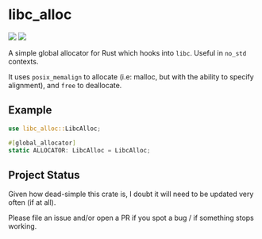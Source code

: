 # libc_alloc

[![](http://meritbadge.herokuapp.com/libc_alloc)](https://crates.io/crates/libc_alloc)
[![](https://docs.rs/libc_alloc/badge.svg)](https://docs.rs/libc_alloc)

A simple global allocator for Rust which hooks into `libc`. Useful in `no_std` contexts.

It uses `posix_memalign` to allocate (i.e: malloc, but with the ability to specify alignment), and `free` to deallocate.

## Example

```rust
use libc_alloc::LibcAlloc;

#[global_allocator]
static ALLOCATOR: LibcAlloc = LibcAlloc;
```

## Project Status

Given how dead-simple this crate is, I doubt it will need to be updated very often (if at all).

Please file an issue and/or open a PR if you spot a bug / if something stops working.
